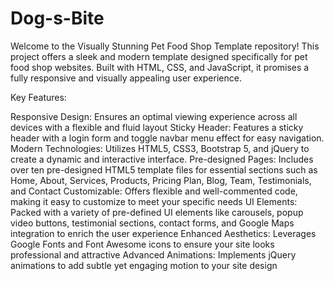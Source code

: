 # Dog-s-Bite

Welcome to the Visually Stunning Pet Food Shop Template repository! This project offers a sleek and modern template designed specifically for pet food shop websites. Built with HTML, CSS, and JavaScript, it promises a fully responsive and visually appealing user experience.

Key Features:

Responsive Design: Ensures an optimal viewing experience across all devices with a flexible and fluid layout
Sticky Header: Features a sticky header with a login form and toggle navbar menu effect for easy navigation.
Modern Technologies: Utilizes HTML5, CSS3, Bootstrap 5, and jQuery to create a dynamic and interactive interface.
Pre-designed Pages: Includes over ten pre-designed HTML5 template files for essential sections such as Home, About, Services, Products, Pricing Plan, Blog, Team, Testimonials, and Contact
Customizable: Offers flexible and well-commented code, making it easy to customize to meet your specific needs 
UI Elements: Packed with a variety of pre-defined UI elements like carousels, popup video buttons, testimonial sections, contact forms, and Google Maps integration to enrich the user experience 
Enhanced Aesthetics: Leverages Google Fonts and Font Awesome icons to ensure your site looks professional and attractive
Advanced Animations: Implements jQuery animations to add subtle yet engaging motion to your site design
